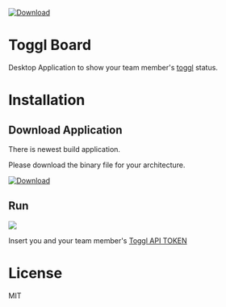  [ ![Download](https://api.bintray.com/packages/numa08/generic/toggl-board/images/download.svg) ](https://bintray.com/numa08/generic/toggl-board/_latestVersion)

# Toggl Board

Desktop Application to show your team member's [toggl](https://toggl.com/) status.

# Installation

## Download Application

There is newest build application.

Please download the binary file for your architecture.

 [ ![Download](https://api.bintray.com/packages/numa08/generic/toggl-board/images/download.svg) ](https://bintray.com/numa08/generic/toggl-board/_latestVersion)
 
## Run

![](./static/cap.gif)

Insert you and your team member's [Toggl API TOKEN](https://toggl.com/app/profile)

# License

MIT
